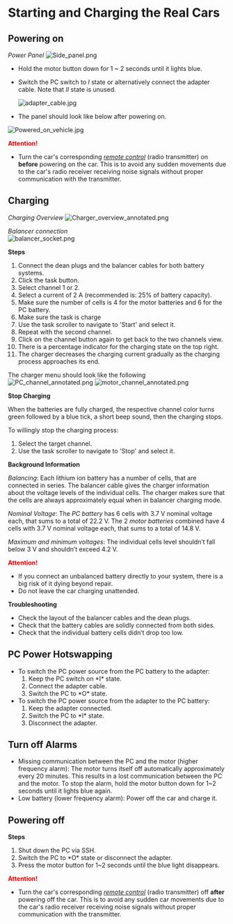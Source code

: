 # Starting and Charging the Real Cars

## **Powering on**

*Power Panel*
![Side_panel.png](./images/hardware_documentation/Side_panel.png)

- Hold the motor button down for 1 ~ 2 seconds until it lights blue.
- Switch the PC switch to *I* state or alternatively connect the adapter cable. Note that *II* state is unused.
    
    ![adapter_cable.jpg](./images/hardware_documentation/adapter_cable.jpg)
    
- The panel should look like below after powering on.

![Powered_on_vehicle.jpg](./images/hardware_documentation/Powered_on_vehicle.jpg)

**<span style="color:red">Attention!</span>**

- Turn the car's corresponding [*remote control*](/remote) (radio transmitter) on <strong>before</strong> powering on the car. This is to avoid any sudden movements due to the car's radio receiver receiving noise signals without proper communication with the transmitter.

## **Charging**

*Charging Overview*
![Charger_overview_annotated.png](./images/hardware_documentation/Charger_overview_annotated.png)

*Balancer connection*  
![balancer_socket.png](./images/hardware_documentation/balancer_socket.png)

**Steps**
<ol>
<li>Connect the dean plugs and the balancer cables for both battery systems.</li>
<li>Click the task button.</li>
<li>Select channel 1 or 2.</li>
<li>Select a current of 2 A (recommended is: 25% of battery capacity).</li>
<li>Make sure the number of cells is 4 for the motor batteries and 6 for the PC battery.</li>
<li>Make sure the task is charge</li>
<li>Use the task scroller to navigate to 'Start' and select it.</li>
<li>Repeat with the second channel.</li>
<li>Click on the channel button again to get back to the two channels view.</li>
<li>There is a percentage indicator for the charging state on the top right.</li>
<li>The charger decreases the charging current gradually as the charging process approaches its end.</li>
</ol>

The charger menu should look like the following
![PC_channel_annotated.png](./images/hardware_documentation/PC_channel_annotated.png)
![motor_channel_annotated.png](./images/hardware_documentation/motor_channel_annotated.png)

**Stop Charging**

When the batteries are fully charged, the respective channel color turns green followed by a blue tick, a short beep sound, then the charging stops.

To willingly stop the charging process:
<ol>
<li>Select the target channel.</li>
<li>Use the task scroller to navigate to 'Stop' and select it.</li>
</ol>

**Background Information**

*Balancing*: Each lithium ion battery has a number of cells, that are connected in series. The balancer cable gives the charger information about the voltage levels of the individual cells. The charger makes sure that the cells are always approximately equal when in balancer charging mode.

*Nominal Voltage*: The *PC battery* has 6 cells with 3.7 V nominal voltage each, that sums to a total of 22.2 V. The 2 *motor batteries* combined have 4 cells with 3.7 V nominal voltage each, that sums to a total of 14.8 V.

*Maximum and minimum voltages*: The individual cells level shouldn’t fall below 3 V and shouldn’t exceed 4.2 V.

**<span style="color:red">Attention!</span>**

- If you connect an unbalanced battery directly to your system, there is a big risk of it dying beyond repair.
- Do not leave the car charging unattended.

**Troubleshooting**

- Check the layout of the balancer cables and the dean plugs.
- Check that the battery cables are solidly connected from both sides.
- Check that the individual battery cells didn’t drop too low.

## **PC Power Hotswapping**
- To switch the PC power source from the PC battery to the adapter:
    <ol>
     <li>Keep the PC switch on *I* state.</li>
     <li>Connect the adapter cable.</li>
     <li>Switch the PC to *O* state.</li>
    </ol>
- To switch the PC power source from the adapter to the PC battery:
    <ol>
    <li>Keep the adapter connected.</li>
    <li>Switch the PC to *I* state.</li>
    <li>Disconnect the adapter.</li>
    </ol>

## **Turn off Alarms**
- Missing communication between the PC and the motor (higher frequency alarm):
    The motor turns itself off automatically approximately every 20 minutes. This results in a lost communication between the PC and the motor. To stop the alarm, hold the motor button down for 1~2 seconds until it lights blue again.
- Low battery (lower frequency alarm):
    Power off the car and charge it.

## **Powering off**

**Steps**
<ol>
<li>Shut down the PC via SSH.</li>
<li>Switch the PC to *O* state or disconnect the adapter.</li>
<li>Press the motor button for 1~2 seconds until the blue light disappears.</li>
</ol>

**<span style="color:red">Attention!</span>**

- Turn the car's corresponding [*remote control*](/remote) (radio transmitter) off <strong>after</strong> powering off the car. This is to avoid any sudden car movements due to the car's radio receiver receiving noise signals without proper communication with the transmitter.

